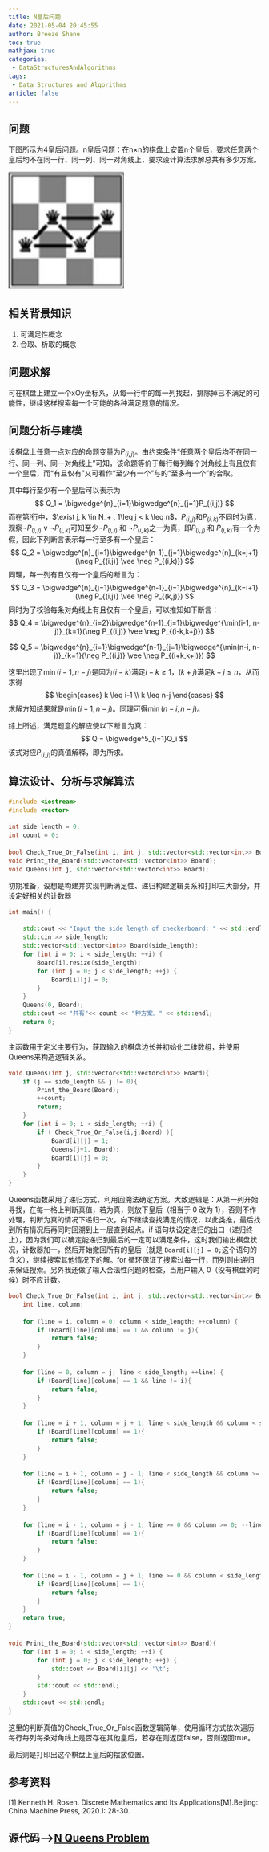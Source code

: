 ```yaml
---
title: N皇后问题
date: 2021-05-04 20:45:55
author: Breeze Shane
toc: true
mathjax: true
categories: 
 - DataStructuresAndAlgorithms
tags: 
 - Data Structures and Algorithms
article: false
---
```


## 问题

下图所示为4皇后问题。n皇后问题：在n×n的棋盘上安置n个皇后，要求任意两个皇后均不在同一行、同一列、同一对角线上，要求设计算法求解总共有多少方案。

![](/images/nQueens.png)

## 相关背景知识

1. 可满足性概念
2. 合取、析取的概念

## 问题求解

可在棋盘上建立一个xOy坐标系，从每一行中的每一列找起，排除掉已不满足的可能性，继续这样搜索每一个可能的各种满足题意的情况。

## 问题分析与建模

设棋盘上任意一点对应的命题变量为$P_{(i, j)}$。由约束条件“任意两个皇后均不在同一行、同一列、同一对角线上”可知，该命题等价于每行每列每个对角线上有且仅有一个皇后，而“有且仅有”又可看作“至少有一个”与的“至多有一个”的合取。

其中每行至少有一个皇后可以表示为
$$
Q_1 = \bigwedge^{n}_{i=1}\bigwedge^{n}_{j=1}P_{(i,j)}
$$
而在第$i$行中，$\exist j, k \in N_+ , 1\leq j < k \leq n$，$P_{(i,j)}$和$P_{(i,k)}$不同时为真，观察$\neg P_{(i,j)} \vee \neg P_{(i,k)}$可知至少$\neg P_{(i,j)}$ 和 $\neg P_{(i,k)}$之一为真，即$P_{(i,j)}$ 和 $P_{(i,k)}$有一个为假，因此下列断言表示每一行至多有一个皇后：
$$
Q_2 = \bigwedge^{n}_{i=1}\bigwedge^{n-1}_{j=1}\bigwedge^{n}_{k=j+1}(\neg P_{(i,j)} \vee \neg P_{(i,k)})
$$
同理，每一列有且仅有一个皇后的断言为：
$$
Q_3 = \bigwedge^{n}_{j=1}\bigwedge^{n-1}_{i=1}\bigwedge^{n}_{k=i+1}(\neg P_{(i,j)} \vee \neg P_{(k,j)})
$$
同时为了校验每条对角线上有且仅有一个皇后，可以推知如下断言：
$$
Q_4 = \bigwedge^{n}_{i=2}\bigwedge^{n-1}_{j=1}\bigwedge^{\min(i-1, n-j)}_{k=1}(\neg P_{(i,j)} \vee \neg P_{(i-k,k+j)})
$$

$$
Q_5 = \bigwedge^{n}_{i=1}\bigwedge^{n-1}_{j=1}\bigwedge^{\min(n-i, n-j)}_{k=1}(\neg P_{(i,j)} \vee \neg P_{(i+k,k+j)})
$$

这里出现了$\min (i-1,n-j)$是因为$(i-k)$满足$i - k \geq 1$，$(k+j)$满足$k+j \leq n$，从而求得
$$
\begin{cases}
k \leq i-1 \\
k \leq n-j
\end{cases}
$$
求解方知结果就是$\min (i-1,n-j)$。同理可得$\min(n-i, n-j)$。

综上所述，满足题意的解应使以下断言为真：
$$
Q = \bigwedge^5_{i=1}Q_i
$$
该式对应$P_{(i,j)}$的真值解释，即为所求。

## 算法设计、分析与求解算法

```cpp
#include <iostream>
#include <vector>

int side_length = 0;
int count = 0;

bool Check_True_Or_False(int i, int j, std::vector<std::vector<int>> Board);
void Print_the_Board(std::vector<std::vector<int>> Board);
void Queens(int j, std::vector<std::vector<int>> Board);
```

初期准备，设想是构建并实现判断满足性、递归构建逻辑关系和打印三大部分，并设定好相关的计数器

```cpp
int main() {

    std::cout << "Input the side length of checkerboard: " << std::endl;
    std::cin >> side_length;
    std::vector<std::vector<int>> Board(side_length);
    for (int i = 0; i < side_length; ++i) {
        Board[i].resize(side_length);
        for (int j = 0; j < side_length; ++j) {
            Board[i][j] = 0;
        }
    }
    Queens(0, Board);
    std::cout << "共有"<< count << "种方案。" << std::endl;
    return 0;
}
```

主函数用于定义主要行为，获取输入的棋盘边长并初始化二维数组，并使用Queens来构造逻辑关系。

```cpp
void Queens(int j, std::vector<std::vector<int>> Board){
    if (j == side_length && j != 0){
        Print_the_Board(Board);
        ++count;
        return;
    }
    for (int i = 0; i < side_length; ++i) {
        if ( Check_True_Or_False(i,j,Board) ){
            Board[i][j] = 1;
            Queens(j+1, Board);
            Board[i][j] = 0;
        }
    }
}
```

Queens函数采用了递归方式，利用回溯法确定方案。大致逻辑是：从第一列开始寻找，在每一格上判断真值，若为真，则放下皇后（相当于 0 改为 1），否则不作处理，判断为真的情况下递归一次，向下继续查找满足的情况，以此类推，最后找到所有情况后再同时回溯到上一层直到起点。if  语句块设定递归的出口（递归终止），因为我们可以确定能递归到最后的一定可以满足条件，这时我们输出棋盘状况，计数器加一，然后开始撤回所有的皇后（就是 `Board[i][j] = 0;`这个语句的含义），继续搜索其他情况下的解。for 循环保证了搜索过每一行，而列则由递归来保证搜索。另外我还做了输入合法性问题的检查，当用户输入 0（没有棋盘的时候）时不应计数。

```cpp
bool Check_True_Or_False(int i, int j, std::vector<std::vector<int>> Board){
    int line, column;

    for (line = i, column = 0; column < side_length; ++column) {
        if (Board[line][column] == 1 && column != j){
            return false;
        }
    }

    for (line = 0, column = j; line < side_length; ++line) {
        if (Board[line][column] == 1 && line != i){
            return false;
        }
    }

    for (line = i + 1, column = j + 1; line < side_length && column < side_length; ++line, ++column) {
        if (Board[line][column] == 1){
            return false;
        }
    }

    for (line = i + 1, column = j - 1; line < side_length && column >= 0; ++line, --column) {
        if (Board[line][column] == 1){
            return false;
        }
    }

    for (line = i - 1, column = j - 1; line >= 0 && column >= 0; --line, --column) {
        if (Board[line][column] == 1){
            return false;
        }
    }

    for (line = i - 1, column = j + 1; line >= 0 && column < side_length; --line, ++column) {
        if (Board[line][column] == 1){
            return false;
        }
    }
    return true;
}

void Print_the_Board(std::vector<std::vector<int>> Board){
    for (int i = 0; i < side_length; ++i) {
        for (int j = 0; j < side_length; ++j) {
            std::cout << Board[i][j] << '\t';
        }
        std::cout << std::endl;
    }
    std::cout << std::endl;
}
```

这里的判断真值的Check_True_Or_False函数逻辑简单，使用循环方式依次遍历每行每列每条对角线上是否存在其他皇后，若存在则返回false，否则返回true。

最后则是打印出这个棋盘上皇后的摆放位置。

## 参考资料

[1] Kenneth H. Rosen. Discrete Mathematics and Its Applications[M].Beijing: China Machine Press, 2020.1: 28-30.

## 源代码-->[N Queens Problem](https://github.com/BreezeShane/MySummary/blob/master/C%2B%2B/N-Queens%20Problem/N%E7%9A%87%E5%90%8E%E9%97%AE%E9%A2%98.cpp)
